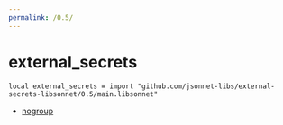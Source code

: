 ```yaml
---
permalink: /0.5/
---
```


# external_secrets

```jsonnet
local external_secrets = import "github.com/jsonnet-libs/external-secrets-libsonnet/0.5/main.libsonnet"
```

- [nogroup](nogroup/index.md)
